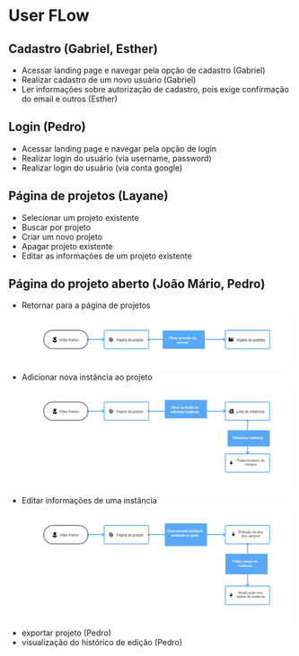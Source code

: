 # User FLow

## Cadastro (Gabriel, Esther)

- Acessar landing page e navegar pela opção de cadastro (Gabriel)
- Realizar cadastro de um novo usuário (Gabriel)
- Ler informações sobre autorização de cadastro, pois exige confirmação do email e outros (Esther)

## Login (Pedro)

- Acessar landing page e navegar pela opção de login
- Realizar login do usuário (via username, password)
- Realizar login do usuário (via conta google)

## Página de projetos (Layane)

- Selecionar um projeto existente
- Buscar por projeto
- Criar um novo projeto
- Apagar projeto existente
- Editar as informações de um projeto existente

## Página do projeto aberto (João Mário, Pedro)

- Retornar para a página de projetos
![userflow](./assets/return-to-projects-page-userflow.png)
- Adicionar nova instância ao projeto
![userflow](./assets/add-new-instance-userflow.png)
- Editar informações de uma instância
![userflow](./assets/edit-instance-information-userflow.png)
- exportar projeto (Pedro)
- visualização do histórico de edição (Pedro)
